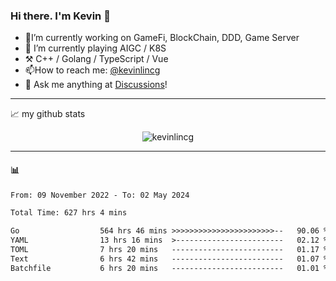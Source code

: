 ### Hi there. I'm Kevin 👋

- 🔭I’m currently working on GameFi, BlockChain, DDD, Game Server
- 🌱 I’m currently playing AIGC / K8S
-   :hammer_and_pick: C++ / Golang / TypeScript / Vue
- 📫How to reach me: [@kevinlincg](https://twitter.com/kevinlincg) 
-   :thought_balloon: Ask me anything at [Discussions](https://github.com/kevinlincg/kevinlincg/issues/new)!

---

📈 my github stats

<p align="center"> <img src="https://github-readme-stats-ouuan.vercel.app/api?username=kevinlincg&theme=dark&show_icons=true&count_private=true" alt="kevinlincg" />

---

#### :bar_chart: 

<!--START_SECTION:waka-->

```txt
From: 09 November 2022 - To: 02 May 2024

Total Time: 627 hrs 4 mins

Go                  564 hrs 46 mins >>>>>>>>>>>>>>>>>>>>>>>--   90.06 %
YAML                13 hrs 16 mins  >------------------------   02.12 %
TOML                7 hrs 20 mins   -------------------------   01.17 %
Text                6 hrs 42 mins   -------------------------   01.07 %
Batchfile           6 hrs 20 mins   -------------------------   01.01 %
```

<!--END_SECTION:waka-->

